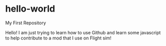 # hello-world
My First Repository 

Hello!
I am just trying to learn how to use Github and learn some javascript to help contribute to a mod that I use on Flight sim!
